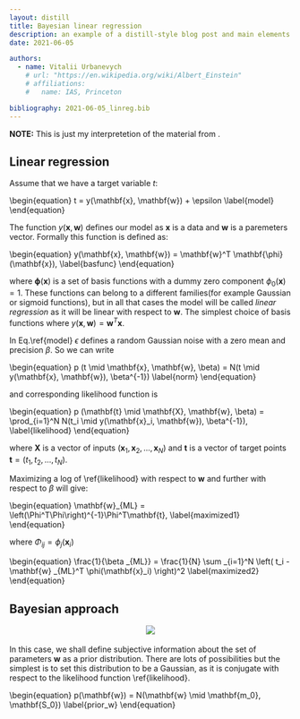```yaml
---
layout: distill
title: Bayesian linear regression
description: an example of a distill-style blog post and main elements
date: 2021-06-05

authors:
  - name: Vitalii Urbanevych
    # url: "https://en.wikipedia.org/wiki/Albert_Einstein"
    # affiliations:
    #   name: IAS, Princeton

bibliography: 2021-06-05_linreg.bib
---
```


**NOTE:**
This is just my interpretetion of the material from <d-cite key="bishop_pattern"></d-cite>.


## Linear regression

Assume that we have a target variable $t$:

\begin{equation}
  t = y(\mathbf{x}, \mathbf{w}) + \epsilon
  \label{model}
\end{equation}

The function $y(\mathbf{x}, \mathbf{w})$ defines our model as **x** is a data and **w**
is a paremeters vector. Formally this function is defined as:

\begin{equation}
  y(\mathbf{x}, \mathbf{w}) = \mathbf{w}^T \mathbf{\phi}(\mathbf{x}),
  \label{basfunc}
\end{equation}

where $\mathbf{\phi}(\mathbf{x})$ is a set of basis functions with a dummy zero component
$\phi_0(\mathbf{x}) = 1$. These functions can belong to a different families(for example Gaussian
or sigmoid functions), but in all that cases the model will be called *linear regression*
as it will be linear with respect to $\mathbf{w}$. The simplest choice of basis functions where $y(\mathbf{x}, \mathbf{w}) = \mathbf{w}^T \mathbf{x}$.

In Eq.\ref{model} $\epsilon$ defines a random Gaussian noise with a zero mean and precision
$\beta$. So we can write

\begin{equation}
  p (t \mid \mathbf{x}, \mathbf{w}, \beta) = N(t \mid y(\mathbf{x}, \mathbf{w}), \beta^{-1})
  \label{norm}
\end{equation}

and corresponding likelihood function is


\begin{equation}
  p (\mathbf{t} \mid \mathbf{X}, \mathbf{w}, \beta) = \prod_{i=1}^N N(t_i \mid y(\mathbf{x}_i, \mathbf{w}), \beta^{-1}),
  \label{likelihood}
\end{equation}

where $\mathbf{X}$ is a vector of inputs $(\mathbf{x}_1, \mathbf{x}_2,...,\mathbf{x}_N)$ and $\mathbf{t}$ is a vector of target points
$\mathbf{t} = (t_1, t_2,..., t_N)$.

Maximizing a log of \ref{likelihood} with respect to $\mathbf{w}$ and 
further with respect to $\beta$ will give:

\begin{equation}
  \mathbf{w}_{ML} = \left(\Phi^T\Phi\right)^{-1}\Phi^T\mathbf{t},
  \label{maximized1}
\end{equation}

where $\Phi _{ij} = \phi_j(\mathbf{x}_i)$

\begin{equation}
  \frac{1}{\beta _{ML}} = \frac{1}{N} \sum _{i=1}^N \left( t_i - \mathbf{w} _{ML}^T \phi(\mathbf{x}_i) \right)^2
  \label{maximized2}
\end{equation}



## Bayesian approach

<div class="row mt-3" style="margin-bottom: 18px">
    <div class="col-sm mt-3 mt-md-0" align='center'>
        <img class="img-fluid rounded z-depth-1" src="{{ site.baseurl }}/assets/img/homo-bayesians.jpg">
    </div>
</div>

In this case, we shall define subjective information about
the set of parameters $\mathbf{w}$ as a prior distribution.
There are lots of possibilities but the  simplest is to 
set this distribution to be a Gaussian, 
as it is conjugate with respect to the likelihood
function \ref{likelihood}.

\begin{equation}
  p(\mathbf{w}) = N(\mathbf{w} \mid \mathbf{m_0}, \mathbf{S_0})
  \label{prior_w}
\end{equation}